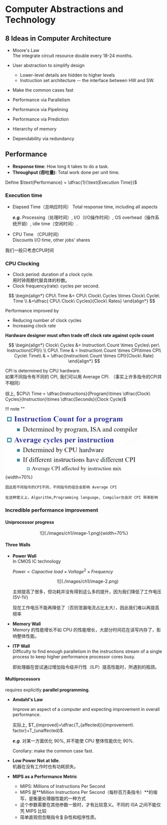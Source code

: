 # Computer Abstractions and Technology

## 8 Ideas in Computer Architecture

* Moore's Law  
The integrate circuit resource double every 18-24 months.
* User abstraction to simplify design  

    * Lower-level details are hidden to higher levels 
    * Instruction set architecture -- the interface between HW and SW. 
* Make the common cases fast
* Performance via Parallelism
* Performance via Pipelining 
* Performance via Prediction
* Hierarchy of memory
* Dependability via redundancy

## Performance

* **Response time**: How long it takes to do a task.  
* **Throughput (吞吐量)**: Total work done per unit time.  

Define $\text{Performance} = \dfrac{1}{\text{Execution Time}}$  

### Execution time 
- Elapsed Time（总响应时间）
Total response time, including all aspects

    ***e.g.*** Processing（处理时间）, I/O（I/O操作时间）, OS overhead（操作系统开销）, idle time（空闲时间）.  

- CPU Time （CPU时间）   
Discounts I/O time, other jobs’ shares  

我们一般只考虑CPU时间

### CPU Clocking 

* Clock period: duration of a clock cycle.  
用时钟周期代替具体的秒数。 
* Clock frequency(rate): cycles per second.  

$$
\begin{align*} 
CPU\ Time &= CPU\ Clock\ Cycles \times Clock\ Cycle\ Time \\
&=\dfrac{ CPU\ Clock\ Cycles}{Clock\ Rates}
\end{align*}
$$ 

Performance improved by

* Reducing number of clock cycles
* Increasing clock rate

**Hardware designer must often trade off clock rate against cycle count**

$$
\begin{align*}
Clock\ Cycles &= Instruction\ Count \times Cycles\ per\ Instruction(CPI)\\
\\
CPU\ Time & = Instruction\ Count \times CPI\times CPI\ Cycle\ Time\\
& = \dfrac{Instruction\ Count \times CPI}{Clock\ Rate}
\end{align*}
$$

CPI is determined by CPU hardware.  
如果不同指令有不同的 CPI, 我们可以用 Average CPI. （事实上许多指令的CPI并不相同）

综上, $CPU\ Time = \dfrac{Instructions}{Program}\times \dfrac{Clock\ Cycles}{Instruction}\times \dfrac{Seconds}{Clock Cycle}$ 

!!! note ""
    ![alt text](./images/ch1/image.png){width=70%}

    因此若不同指令的CPI不同，不同指令的组合会影响 Average CPI

    在这种意义上，Algorithm,Programming language, Compiler也会对 CPI 带来影响

### Incredible performance improvement

#### Uniprocessor progress

<center>![](./images/ch1/image-1.png){width=70%}</center>

#### Three Walls

- **Power Wall**  
    In CMOS IC technology

    $Power = Capactive\ load \times Voltage^2 \times Frequency$  

    <center>![](./images/ch1/image-2.png)</center>

    主频提高了很多，但功耗并没有得到这么多的提升，因为我们降低了工作电压 (5V-1V)  
    
    现在工作电压不能再降低了（否则泄漏电流占比太大），因此我们难以再提高频率
     
* **Memory Wall**  
    Memory 的性能增长不如 CPU 的性能增长，大部分时间花在读写内存了，影响整体性能。  

* **ITP Wall**  
    Difficulty to find enough parallelism in the instructions stream of a single process to keep higher performance processor cores busy.   
    
    即处理器在尝试通过增加指令级并行性（ILP）提高性能时，所遇到的瓶颈。

#### Multiprocessors  

requires explicitly **parallel programming**.  

* **Amdahl's Law**
    
    Improve an aspect of a computer and expecting improvement in overall performance.
  
    实际上, $T_{improved}=\dfrac{T_{affected}}{improvement\ factor}+T_{unaffected}$.
    
     ***e.g.*** 对某一方面优化 90%, 并不能使 CPU 整体性能优化 90%.

    Corollary: make the common case fast.
  
* **Low Power Not at Idle**.  
    机器在没有工作时也有功耗损失。 
 
* **MIPS as a Performance Metric**    
    * MIPS: Millions of Instructions Per Second 
    *  MIPS 是**Million Instructions Per Second（每秒百万条指令）**的缩写，是衡量处理器性能的一种方式 
    * 这个参数需要在其他参数一致时，才有比较意义。不同的 ISA 之间不能仅凭 MIPS 比较
    * 简单直观但忽略指令复杂性和程序性质。